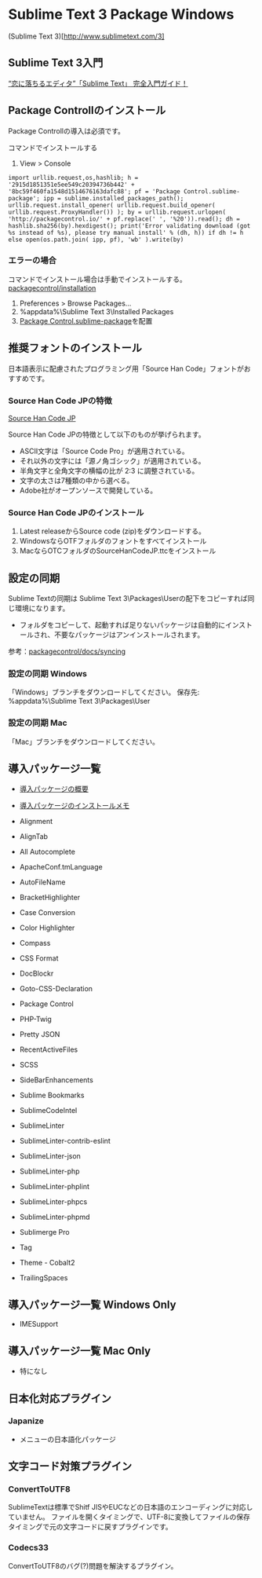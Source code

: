 # Sublime Text 3 Package Windows

(Sublime Text 3)[http://www.sublimetext.com/3]

## Sublime Text 3入門

[“恋に落ちるエディタ”「Sublime Text」 完全入門ガイド！](http://liginc.co.jp/designer/archives/6774)

## Package Controllのインストール

Package Controllの導入は必須です。

コマンドでインストールする

1. View > Console

```
import urllib.request,os,hashlib; h = '2915d1851351e5ee549c20394736b442' + '8bc59f460fa1548d1514676163dafc88'; pf = 'Package Control.sublime-package'; ipp = sublime.installed_packages_path(); urllib.request.install_opener( urllib.request.build_opener( urllib.request.ProxyHandler()) ); by = urllib.request.urlopen( 'http://packagecontrol.io/' + pf.replace(' ', '%20')).read(); dh = hashlib.sha256(by).hexdigest(); print('Error validating download (got %s instead of %s), please try manual install' % (dh, h)) if dh != h else open(os.path.join( ipp, pf), 'wb' ).write(by)
```

### エラーの場合

コマンドでインストール場合は手動でインストールする。
[packagecontrol/installation](https://packagecontrol.io/installation#Manual)

1. Preferences > Browse Packages…
2. %appdata%\Sublime Text 3\Installed Packages
3. [Package Control.sublime-package](https://packagecontrol.io/Package%20Control.sublime-package)を配置

## 推奨フォントのインストール

日本語表示に配慮されたプログラミング用「Source Han Code」フォントがおすすめです。

### Source Han Code JPの特徴

[Source Han Code JP](https://github.com/adobe-fonts/source-han-code-jp)

Source Han Code JPの特徴として以下のものが挙げられます。

* ASCII文字は「Source Code Pro」が適用されている。
* それ以外の文字には「源ノ角ゴシック」が適用されている。
* 半角文字と全角文字の横幅の比が 2:3 に調整されている。
* 文字の太さは7種類の中から選べる。
* Adobe社がオープンソースで開発している。

### Source Han Code JPのインストール

1. Latest releaseからSource code (zip)をダウンロードする。
2. WindowsならOTFフォルダのフォントをすべてインストール
3. MacならOTCフォルダのSourceHanCodeJP.ttcをインストール

## 設定の同期

Sublime Textの同期は
Sublime Text 3\Packages\Userの配下をコピーすれば同じ環境になります。
* フォルダをコピーして、起動すれば足りないパッケージは自動的にインストールされ、不要なパッケージはアンインストールされます。

参考：[packagecontrol/docs/syncing](https://packagecontrol.io/docs/syncing#git)

### 設定の同期 Windows

「Windows」ブランチをダウンロードしてください。
保存先: %appdata%\Sublime Text 3\Packages\User

### 設定の同期 Mac

「Mac」ブランチをダウンロードしてください。

## 導入パッケージ一覧

* [導入パッケージの概要](PACKAGE.md)
* [導入パッケージのインストールメモ](INSTALL.md)

* Alignment
* AlignTab
* All Autocomplete
* ApacheConf.tmLanguage
* AutoFileName
* BracketHighlighter
* Case Conversion
* Color Highlighter
* Compass
* CSS Format
* DocBlockr
* Goto-CSS-Declaration
* Package Control
* PHP-Twig
* Pretty JSON
* RecentActiveFiles
* SCSS
* SideBarEnhancements
* Sublime Bookmarks
* SublimeCodeIntel
* SublimeLinter
* SublimeLinter-contrib-eslint
* SublimeLinter-json
* SublimeLinter-php
* SublimeLinter-phplint
* SublimeLinter-phpcs
* SublimeLinter-phpmd
* Sublimerge Pro
* Tag
* Theme - Cobalt2
* TrailingSpaces

## 導入パッケージ一覧 Windows Only

* IMESupport

## 導入パッケージ一覧 Mac Only

* 特になし

## 日本化対応プラグイン

### Japanize

* メニューの日本語化パッケージ

## 文字コード対策プラグイン

### ConvertToUTF8

SublimeTextは標準でShitf JISやEUCなどの日本語のエンコーディングに対応していません。
ファイルを開くタイミングで、UTF-8に変換してファイルの保存タイミングで元の文字コードに戻すプラグインです。

### Codecs33

ConvertToUTF8のバグ(?)問題を解決するプラグイン。
